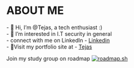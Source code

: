 <h1>ABOUT ME</h1>
- 👋 Hi, I’m @Tejas, a tech enthusiast :) <br>
- 👀 I’m interested in I.T security in general <br>
- connect with me on LinkedIn - <a href="https://www.linkedin.com/in/tejas-kumar-8a110a185/"> Linkedin </a><br>
- 🌱Visit my portfolio site at - <a href="https://tejas303525.netlify.app/">Tejas</a>

Join my study group on roadmap
<a href="https://roadmap.sh"><img src="https://roadmap.sh/card/tall/68029f156057cdb1a27be507?variant=dark" alt="roadmap.sh"/></a>
<!---
tejas303525/tejas303525 is a ✨ special ✨ repository because its `README.md` (this file) appears on your GitHub profile.
You can click the Preview link to take a look at your changes.
--->
